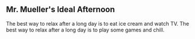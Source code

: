 ## Mr. Mueller's Ideal Afternoon
The best way to relax after a long day is to eat ice cream and watch TV.
The best way to relax after a long day is to play some games and chill.